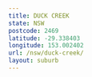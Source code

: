 ```yaml
---
title: DUCK CREEK
state: NSW
postcode: 2469
latitude: -29.338403
longitude: 153.002402
url: /nsw/duck-creek/
layout: suburb
---
```

